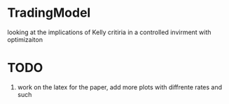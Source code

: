 # TradingModel
looking at the implications of Kelly critiria in a controlled invirment with optimizaiton
# TODO
1) work on the latex for the paper, add more plots with diffrente rates and such